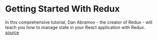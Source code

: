# Getting Started With Redux
In this comprehensive tutorial, Dan Abramov - the creator of Redux - will teach you how to manage state in your React application with Redux. [source](https://egghead.io/courses/getting-started-with-redux)
